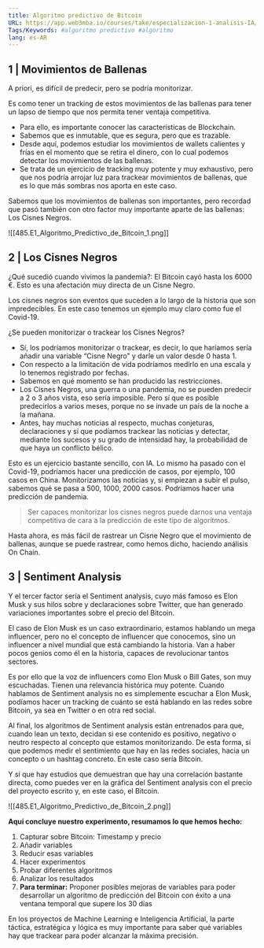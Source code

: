 ```yaml
---
title: Algoritmo predictivo de Bitcoin
URL: https://app.web3mba.io/courses/take/especializacion-1-analisis-IA/texts/41696051-u4-1-3-algoritmo-predictivo-de-bitcoin
Tags/Keywords: #algoritmo predictivo #algoritmo
lang: es-AR
---
```

## 1 | Movimientos de Ballenas
A priori, es difícil de predecir, pero se podría monitorizar.

Es como tener un tracking de estos movimientos de las ballenas para tener un lapso de tiempo que nos permita tener ventaja competitiva. 
- Para ello, es importante conocer las características de Blockchain. 
- Sabemos que es inmutable, que es segura, pero que es trazable. 
- Desde aquí, podemos estudiar los movimientos de wallets calientes y frías en el momento que se retira el dinero, con lo cual podemos detectar los movimientos de las ballenas. 
- Se trata de un ejercicio de tracking muy potente y muy exhaustivo, pero que nos podría arrojar luz para trackear movimientos de ballenas, que es lo que más sombras nos aporta en este caso.

Sabemos que los movimientos de ballenas son importantes, pero recordad que pasó también con otro factor muy importante aparte de las ballenas: Los Cisnes Negros.

![[485.E1_Algoritmo_Predictivo_de_Bitcoin_1.png]]

## 2 | Los Cisnes Negros
¿Qué sucedió cuando vivimos la pandemia?: El Bitcoin cayó hasta los 6000 €. Esto es una afectación muy directa de un Cisne Negro. 

Los cisnes negros son eventos que suceden a lo largo de la historia que son impredecibles. En este caso tenemos un ejemplo muy claro como fue el Covid-19. 

¿Se pueden monitorizar o trackear los Cisnes Negros? 
- Sí, los podríamos monitorizar o trackear, es decir, lo que haríamos sería añadir una variable “Cisne Negro” y darle un valor desde 0 hasta 1. 
- Con respecto a la limitación de vida podríamos medirlo en una escala y lo tenemos registrado por fechas. 
- Sabemos en qué momento se han producido las restricciones. 
- Los Cisnes Negros, una guerra o una pandemia, no se pueden predecir a 2 o 3 años vista, eso sería imposible. Pero sí que es posible predecirlos a varios meses, porque no se invade un país de la noche a la mañana. 
- Antes, hay muchas noticias al respecto, muchas conjeturas, declaraciones y sí que podíamos trackear las noticias y detectar, mediante los sucesos y su grado de intensidad hay, la probabilidad de que haya un conflicto bélico. 

Esto es un ejercicio bastante sencillo, con IA. Lo mismo ha pasado con el Covid-19, podríamos hacer una predicción de casos, por ejemplo, 100 casos en China. Monitorizamos las noticias y, si empiezan a subir el pulso, sabemos qué se pasa a 500, 1000, 2000 casos. Podríamos hacer una predicción de pandemia. 

> Ser capaces monitorizar los cisnes negros puede darnos una ventaja competitiva de cara a la predicción de este tipo de algoritmos.

Hasta ahora, es más fácil de rastrear un Cisne Negro que el movimiento de ballenas, aunque se puede rastrear, como hemos dicho, haciendo análisis On Chain.

## 3 | Sentiment Analysis
Y el tercer factor sería el Sentiment analysis, cuyo más famoso es Elon Musk y sus hilos sobre y declaraciones sobre Twitter, que han generado variaciones importantes sobre el precio del Bitcoin. 

El caso de Elon Musk es un caso extraordinario, estamos hablando un mega influencer, pero no el concepto de influencer que conocemos, sino un influencer a nivel mundial que está cambiando la historia. Van a haber pocos genios como él en la historia, capaces de revolucionar tantos sectores. 

Es por ello que la voz de influencers como Elon Musk o Bill Gates, son muy escuchadas. Tienen una relevancia histórica muy potente. Cuando hablamos de Sentiment analysis no es simplemente escuchar a Elon Musk, podíamos hacer un tracking de cuánto se está hablando en las redes sobre Bitcoin, ya sea en Twitter o en otra red social.

Al final, los algoritmos de Sentiment analysis están entrenados para que, cuando lean un texto, decidan si ese contenido es positivo, negativo o neutro respecto al concepto que estamos monitorizando. De esta forma, sí que podemos medir el sentimiento que hay en las redes sociales, hacia un concepto o un hashtag concreto. En este caso sería Bitcoin. 

Y sí que hay estudios que demuestran que hay una correlación bastante directa, como puedes ver en la gráfica del Sentiment analysis con el precio del proyecto escrito y, en este caso, el Bitcoin. 

![[485.E1_Algoritmo_Predictivo_de_Bitcoin_2.png]]

**Aquí concluye nuestro experimento, resumamos lo que hemos hecho:**
1. Capturar sobre Bitcoin: Timestamp y precio 
2. Añadir variables
3. Reducir esas variables
4. Hacer experimentos
5. Probar diferentes algoritmos 
6. Analizar los resultados 
7. **Para terminar:** Proponer posibles mejoras de variables para poder desarrollar un algoritmo de predicción del Bitcoin con éxito a una ventana temporal que supere los 30 días

En los proyectos de Machine Learning e Inteligencia Artificial, la parte táctica, estratégica y lógica es muy importante para saber qué variables hay que trackear para poder alcanzar la máxima precisión.